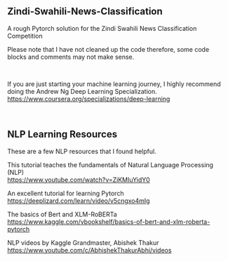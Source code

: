 ## Zindi-Swahili-News-Classification
A rough Pytorch solution for the Zindi Swahili News Classification Competition

Please note that I have not cleaned up the code therefore, some code blocks and comments may not make sense.

<br>

If you are just starting your machine learning journey, I highly recommend doing the Andrew Ng Deep Learning Specialization.<br>
https://www.coursera.org/specializations/deep-learning

<br>

## NLP Learning Resources

These are a few NLP resources that I found helpful.

This tutorial teaches the fundamentals of Natural Language Processing (NLP)<br>
https://www.youtube.com/watch?v=ZiKMIuYidY0

An excellent tutorial for learning Pytorch<br>
https://deeplizard.com/learn/video/v5cngxo4mIg

The basics of Bert and XLM-RoBERTa<br>
https://www.kaggle.com/vbookshelf/basics-of-bert-and-xlm-roberta-pytorch

NLP videos by Kaggle Grandmaster, Abishek Thakur<br>
https://www.youtube.com/c/AbhishekThakurAbhi/videos



